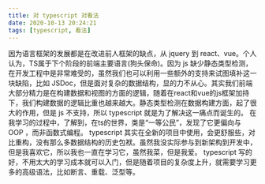 ```yaml
---
title: 对 typescript 对看法
date: 2020-10-13 20:24:21
tags: [typescript, 看法]
---
```


因为语言框架的发展都是在改进前人框架的缺点，从 jquery 到 react、vue。个人认为，TS属于下个阶段的前端主要语言(狗头保命)。因为 js 缺少静态类型检测，在开发工程中是非常难受的，虽然我们也可以利用一些额外的支持来试图填补这一块缺陷，比如 JSDoc，但是面对复杂的数据结构，显的力不从心。其实我们前端大部分精力是在构建数据和视图的方面的逻辑，随着在react和vue的js框架加持下，我们构建数据的逻辑比重也越来越大。静态类型检测在数据构建方面，起了很大的作用，但是 js 不支持，所以 typescript 就是为了解决这一痛点而诞生的。
在我学习的过程中，了解到，在ts的世界，类是“一等公民”，发现了它更偏向与 OOP ，而非函数式编程。
typescript 其实在全新的项目中使用，会更舒服些，对比重构，没有那么多数据结构的历史包袱。虽然我没实际参与到新架构到开发中，但是我喜欢它，所以我也一直在学习它，虽然我菜，但是我爱。
typescript 写的好，不用太大的学习成本就可以入门，但是随着项目的复杂度上升，就需要学习更多的高级语法，比如断言、重载、泛型等。